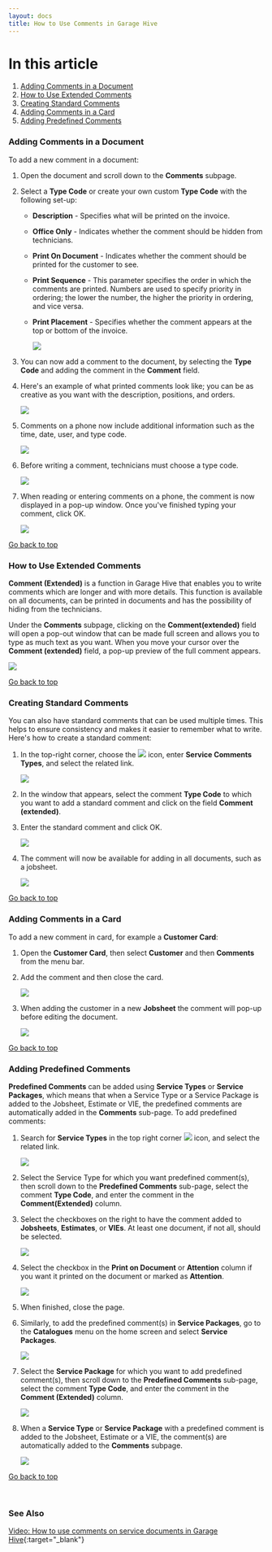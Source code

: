 ```yaml
---
layout: docs
title: How to Use Comments in Garage Hive
---
```


<a name="top"></a>

# In this article
1. [Adding Comments in a Document](#adding-comments-in-a-document)
2. [How to Use Extended Comments](#how-to-use-extended-comments)
3. [Creating Standard Comments](#creating-standard-comments)
4. [Adding Comments in a Card](#adding-comments-in-a-card)
5. [Adding Predefined Comments](#adding-predefined-comments)

### Adding Comments in a Document
To add a new comment in a document:
1. Open the document and scroll down to the **Comments** subpage. 
2. Select a **Type Code** or create your own custom **Type Code** with the following set-up:
   * **Description** - Specifies what will be printed on the invoice.
   * **Office Only** - Indicates whether the comment should be hidden from technicians.
   * **Print On Document** - Indicates whether the comment should be printed for the customer to see.
   * **Print Sequence** - This parameter specifies the order in which the comments are printed. Numbers are used to specify priority in ordering; the lower the number, the higher the priority in ordering, and vice versa.
   * **Print Placement** - Specifies whether the comment appears at the top or bottom of the invoice.

      ![](media/garagehive-comments1.gif)

3. You can now add a comment to the document, by selecting the **Type Code** and adding the comment in the **Comment** field.
4. Here's an example of what printed comments look like; you can be as creative as you want with the description, positions, and orders. 

   ![](media/garagehive-comments6.gif)

5. Comments on a phone now include additional information such as the time, date, user, and type code.

   ![](media/garagehive-comments-phone.png)

6. Before writing a comment, technicians must choose a type code.

   ![](media/garagehive-comment-tech-code.png)

8. When reading or entering comments on a phone, the comment is now displayed in a pop-up window. Once you've finished typing your comment, click OK. 

   ![](media/garagehive-comment-phone-input.png)

[Go back to top](#top)

### How to Use Extended Comments
**Comment (Extended)** is a function in Garage Hive that enables you to write comments which are longer and with more details. This function is available on all documents, can be printed in documents and has the possibility of hiding from the technicians.

Under the **Comments** subpage, clicking on the **Comment(extended)** field will open a pop-out window that can be made full screen and allows you to type as much text as you want. When you move your cursor over the **Comment (extended)** field, a pop-up preview of the full comment appears. 

   ![](media/garagehive-comments2.gif)

[Go back to top](#top)

### Creating Standard Comments
You can also have standard comments that can be used multiple times. This helps to ensure consistency and makes it easier to remember what to write. Here's how to create a standard comment:
1. In the top-right corner, choose the ![](media/search_icon.png) icon, enter **Service Comments Types**, and select the related link.

   ![](media/garagehive-comments3.gif)

2. In the window that appears, select the comment **Type Code** to which you want to add a standard comment and click on the field **Comment (extended)**.
3. Enter the standard comment and click OK.

   ![](media/garagehive-comments4.gif)

4. The comment will now be available for adding in all documents, such as a jobsheet.

   ![](media/garagehive-comments5.gif)

[Go back to top](#top)

### Adding Comments in a Card
To add a new comment in card, for example a **Customer Card**:
1. Open the **Customer Card**, then select **Customer** and then **Comments** from the menu bar.
2. Add the comment and then close the card.

   ![](media/garagehive-comments7.gif)

3. When adding the customer in a new **Jobsheet** the comment will pop-up before editing the document.

   ![](media/garagehive-comments8.gif)

[Go back to top](#top)

### Adding Predefined Comments
**Predefined Comments** can be added using **Service Types** or **Service Packages**, which means that when a Service Type or a Service Package is added to the Jobsheet, Estimate or VIE, the predefined comments are automatically added in the **Comments** sub-page. To add predefined comments:
1. Search for **Service Types** in the top right corner ![](media/search_icon.png) icon, and select the related link.

   ![](media/garagehive-comments9.png)

2. Select the Service Type for which you want predefined comment(s), then scroll down to the **Predefined Comments** sub-page, select the comment **Type Code**, and enter the comment in the **Comment(Extended)** column.
3. Select the checkboxes on the right to have the comment added to **Jobsheets**, **Estimates**, or **VIEs**. At least one document, if not all, should be selected.

   ![](media/garagehive-comments9a.png)

4. Select the checkbox in the **Print on Document** or **Attention** column if you want it printed on the document or marked as **Attention**.

   ![](media/garagehive-comments10.png)

5. When finished, close the page.
6. Similarly, to add the predefined comment(s) in **Service Packages**, go to the **Catalogues** menu on the home screen and select **Service Packages**.

   ![](media/garagehive-comments11.png)

7. Select the **Service Package** for which you want to add predefined comment(s), then scroll down to the **Predefined Comments** sub-page, select the comment **Type Code**, and enter the comment in the **Comment (Extended)** column.

   ![](media/garagehive-comments12.png)

8. When a **Service Type** or **Service Package** with a predefined comment is added to the Jobsheet, Estimate or a VIE, the comment(s) are automatically added to the **Comments** subpage.

   ![](media/garagehive-comments13.png)


[Go back to top](#top)

<br>

### See Also

[Video: How to use comments on service documents in Garage Hive](https://www.youtube.com/watch?v=ebt1UsiP28k){:target="_blank"}
